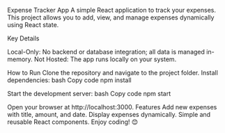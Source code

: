 Expense Tracker App
A simple React application to track your expenses. This project allows you to add, view, and manage expenses dynamically using React state.

Key Details

Local-Only: No backend or database integration; all data is managed in-memory.
Not Hosted: The app runs locally on your system.

How to Run
Clone the repository and navigate to the project folder.
Install dependencies:
bash
Copy code
npm install

Start the development server:
bash
Copy code
npm start

Open your browser at http://localhost:3000.
Features
Add new expenses with title, amount, and date.
Display expenses dynamically.
Simple and reusable React components.
Enjoy coding! 😊
